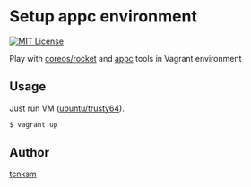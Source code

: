 Setup appc environment
====

[![MIT License](http://img.shields.io/badge/license-MIT-blue.svg?style=flat-square)][license]

[license]: https://github.com/tcnksm/vagrant-appc/blob/master/LICENSE

Play with [coreos/rocket](https://github.com/coreos/rocket) and [appc](https://github.com/appc) tools in Vagrant environment

## Usage

Just run VM ([ubuntu/trusty64](https://vagrantcloud.com/ubuntu/boxes/trusty64)). 

```bash
$ vagrant up
```

## Author

[tcnksm](https://github.com/tcnksm)


